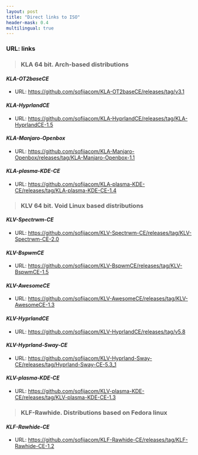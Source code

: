 ```yaml
---
layout: post
title: "Direct links to ISO"
header-mask: 0.4
multilingual: true
---
```


### URL: links

> ### KLA 64 bit. Arch-based distributions

#### _KLA-OT2baseCE_
- URL: <https://github.com/sofijacom/KLA-OT2baseCE/releases/tag/v3.1>


#### _KLA-HyprlandCE_
- URL: <https://github.com/sofijacom/KLA-HyprlandCE/releases/tag/KLA-HyprlandCE-1.5>


#### _KLA-Manjaro-Openbox_
- URL: <https://github.com/sofijacom/KLA-Manjaro-Openbox/releases/tag/KLA-Manjaro-Openbox-1.1>

#### _KLA-plasma-KDE-CE_
- URL: <https://github.com/sofijacom/KLA-plasma-KDE-CE/releases/tag/KLA-plasma-KDE-CE-1.4>


> ### KLV 64 bit. Void Linux based distributions

#### _KLV-Spectrwm-CE_
- URL: <https://github.com/sofijacom/KLV-Spectrwm-CE/releases/tag/KLV-Spectrwm-CE-2.0>


#### _KLV-BspwmCE_
- URL: <https://github.com/sofijacom/KLV-BspwmCE/releases/tag/KLV-BspwmCE-1.5>


#### _KLV-AwesomeCE_
- URL: <https://github.com/sofijacom/KLV-AwesomeCE/releases/tag/KLV-AwesomeCE-1.3>


#### _KLV-HyprlandCE_
- URL: <https://github.com/sofijacom/KLV-HyprlandCE/releases/tag/v5.8>


#### _KLV-Hyprland-Sway-CE_
- URL: <https://github.com/sofijacom/KLV-Hyprland-Sway-CE/releases/tag/Hyprland-Sway-CE-5.3_1>


#### _KLV-plasma-KDE-CE_
- URL: <https://github.com/sofijacom/KLV-plasma-KDE-CE/releases/tag/KLV-plasma-KDE-CE-1.3>


> ### KLF-Rawhide. Distributions based on Fedora linux

#### _KLF-Rawhide-CE_
- URL: <https://github.com/sofijacom/KLF-Rawhide-CE/releases/tag/KLF-Rawhide-CE-1.2>
 

